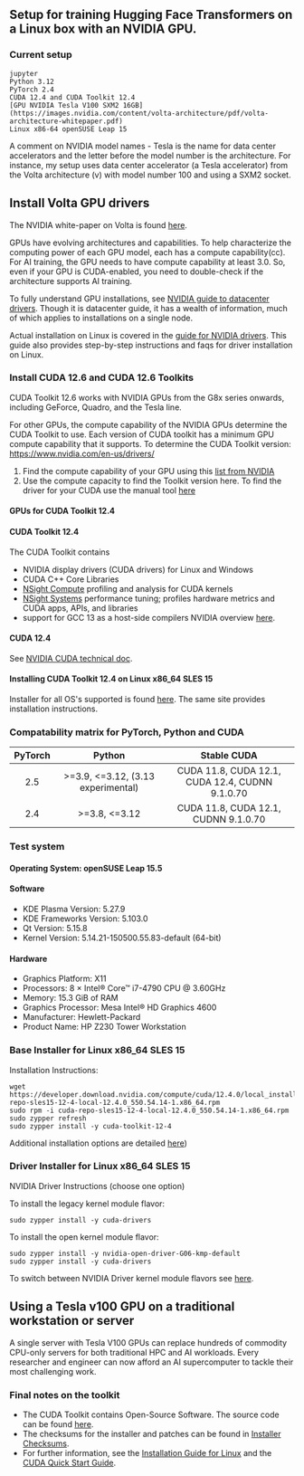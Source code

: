 ## Setup for training Hugging Face Transformers on a Linux box with an NVIDIA GPU.

### Current setup
```
jupyter
Python 3.12
PyTorch 2.4
CUDA 12.4 and CUDA Toolkit 12.4
[GPU NVIDIA Tesla V100 SXM2 16GB](https://images.nvidia.com/content/volta-architecture/pdf/volta-architecture-whitepaper.pdf)  
Linux x86-64 openSUSE Leap 15
```
A comment on NVIDIA model names - Tesla is the name for data center accelerators and the letter before the model number is the architecture.
For instance, my setup uses data center accelerator (a Tesla accelerator) from the Volta architecture (v) with model number 100 and using a SXM2 socket.

## Install Volta GPU drivers
The NVIDIA white-paper on Volta is found [here](https://images.nvidia.com/content/volta-architecture/pdf/volta-architecture-whitepaper.pdf).

GPUs have evolving architectures and capabilities.  To help characterize the computing power of each GPU model, each has a compute capability(cc). For AI training, the GPU needs to have compute capability at least 3.0. So, even if your GPU is CUDA-enabled, you need to double-check if the architecture supports AI training.

To fully understand GPU installations, see [NVIDIA guide to datacenter drivers](https://docs.nvidia.com/datacenter/tesla/pdf/NVIDIA_Datacenter_Drivers.pdf). Though it is datacenter guide, it has a wealth of information, much of which applies to installations on a single node.  

Actual installation on Linux is covered in the [guide for NVIDIA drivers](https://docs.nvidia.com/datacenter/tesla/driver-installation-guide/index.html#). This guide also provides step-by-step instructions and faqs for driver installation on Linux.  

### Install CUDA 12.6 and CUDA 12.6 Toolkits
CUDA Toolkit 12.6 works with NVIDIA GPUs from the G8x series onwards, including GeForce, Quadro, and the Tesla line. 

For other GPUs, the compute capability of the NVIDIA GPUs determine the CUDA Toolkit to use.  Each version of CUDA toolkit has a minimum GPU compute capability that it supports. 
To determine the CUDA Toolkit version: https://www.nvidia.com/en-us/drivers/
1. Find the compute capability of your GPU using this [list from NVIDIA](https://developer.nvidia.com/cuda-gpus)
2. Use the compute capacity to find the Toolkit version here.
To find the driver for your CUDA use the manual tool [here](https://www.nvidia.com/en-us/drivers/)

#### GPUs for CUDA Toolkit 12.4


#### CUDA Toolkit 12.4
The CUDA Toolkit contains
- NVIDIA display drivers (CUDA drivers) for Linux and Windows
- CUDA C++ Core Libraries
- [NSight Compute](https://developer.nvidia.com/tools-overview/nsight-compute/get-started) profiling and analysis for CUDA kernels
- [NSight Systems](https://developer.nvidia.com/nsight-systems/get-started) performance tuning; profiles hardware metrics and CUDA apps, APIs, and libraries 
- support for GCC 13 as a host-side compilers
NVIDIA overview [here](https://developer.nvidia.com/blog/cuda-toolkit-12-4-enhances-support-for-nvidia-grace-hopper-and-confidential-computing/).

#### CUDA 12.4
See [NVIDIA CUDA technical doc](https://docs.nvidia.com/cuda/doc/index.html).
#### Installing CUDA Toolkit 12.4 on Linux x86_64 SLES 15
Installer for all OS's supported is found [here](https://developer.nvidia.com/cuda-12-4-0-download-archive).  The same site provides installation instructions.

### Compatability matrix for PyTorch, Python and CUDA
| PyTorch  |               Python	              |                   Stable CUDA                   |
|:--------:|:----------------------------------:|:-----------------------------------------------:|
|   2.5	   | >=3.9, <=3.12, (3.13 experimental) |	CUDA 11.8, CUDA 12.1, CUDA 12.4, CUDNN 9.1.0.70 |
|   2.4	   |         >=3.8, <=3.12	            |     CUDA 11.8, CUDA 12.1, CUDNN 9.1.0.70        |



### Test system

#### Operating System: openSUSE Leap 15.5

#### Software
- KDE Plasma Version: 5.27.9
- KDE Frameworks Version: 5.103.0
- Qt Version: 5.15.8
- Kernel Version: 5.14.21-150500.55.83-default (64-bit)

#### Hardware
- Graphics Platform: X11
- Processors: 8 × Intel® Core™ i7-4790 CPU @ 3.60GHz
- Memory: 15.3 GiB of RAM
- Graphics Processor: Mesa Intel® HD Graphics 4600
- Manufacturer: Hewlett-Packard
- Product Name: HP Z230 Tower Workstation



### Base Installer for Linux x86_64 SLES 15	
Installation Instructions:
```
wget https://developer.download.nvidia.com/compute/cuda/12.4.0/local_installers/cuda-repo-sles15-12-4-local-12.4.0_550.54.14-1.x86_64.rpm
sudo rpm -i cuda-repo-sles15-12-4-local-12.4.0_550.54.14-1.x86_64.rpm
sudo zypper refresh
sudo zypper install -y cuda-toolkit-12-4
```

Additional installation options are detailed [here](https://docs.nvidia.com/cuda/cuda-installation-guide-linux/#meta-packages))

### Driver Installer for Linux x86_64 SLES 15		
NVIDIA Driver Instructions (choose one option)

To install the legacy kernel module flavor:
```
sudo zypper install -y cuda-drivers
```

To install the open kernel module flavor:
```
sudo zypper install -y nvidia-open-driver-G06-kmp-default
sudo zypper install -y cuda-drivers
```

To switch between NVIDIA Driver kernel module flavors see [here](https://docs.nvidia.com/cuda/cuda-installation-guide-linux/#switching-between-driver-module-flavors).

## Using a Tesla v100 GPU on a traditional workstation or server 
A single server with Tesla V100 GPUs can replace hundreds of commodity CPU-only servers for both traditional HPC and AI workloads. 
Every researcher and engineer can now afford an AI supercomputer to tackle their most challenging work.


### Final notes on the toolkit
- The CUDA Toolkit contains Open-Source Software. The source code can be found [here](https://developer.download.nvidia.com/compute/cuda/opensource/12.4.0).
- The checksums for the installer and patches can be found in [Installer Checksums](https://developer.download.nvidia.com/compute/cuda/12.4.0/docs/sidebar/md5sum.txt).
- For further information, see the [Installation Guide for Linux](https://docs.nvidia.com/cuda/cuda-installation-guide-linux/index.html) and the [CUDA Quick Start Guide](https://docs.nvidia.com/cuda/cuda-quick-start-guide/index.html).

```

